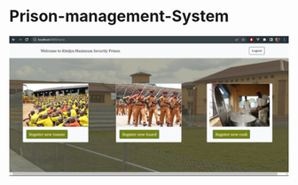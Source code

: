# Prison-management-System
![Design preview](https://github.com/arafats1/CI_CD-Prison_Project_system/blob/main/public/images/home.png?raw=true)

[](https://img.shields.io/npm/v/npm)

